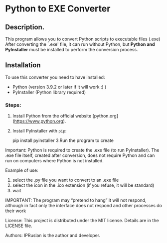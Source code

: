 # Python to EXE Converter

## Description.
This program allows you to convert Python scripts to executable files (.exe)
After converting the `.exe' file, it can run without Python,
but **Python and PyInstaller** must be installed to perform the conversion process.

## Installation

To use this converter you need to have installed:
- Python (version 3.9.2 or later if it will work :) )
- PyInstaller (Python library required)

### Steps:
1. Install Python from the official website [python.org] (https://www.python.org).
2. Install PyInstaller with `pip`:

   pip install pyinstaller
3.Run the program to create

Important:
Python is required to create the .exe file (to run PyInstaller).
The .exe file itself, created after conversion,
does not require Python and can run on computers where Python is not installed.

Example of use:
1. select the .py file you want to convert to an .exe file 
2. select the icon in the .ico extension (if you refuse, it will be standard)
3. wait 

IMPORTANT: The program may “pretend to hang”
 it will not respond, although in fact only the interface does not respond
 and other processes do their work

License:
This project is distributed under the MIT license. Details are in the LICENSE file.

Authors:
 IPRuslan is the author and developer.
